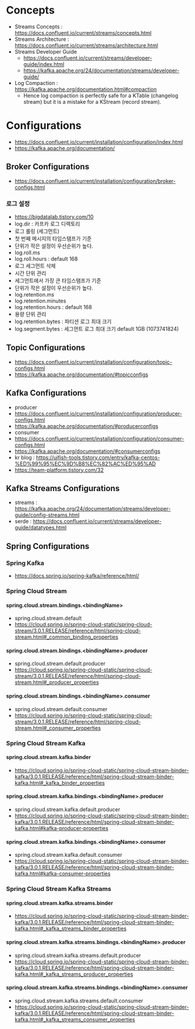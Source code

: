 # Concepts

* Streams Concepts : <https://docs.confluent.io/current/streams/concepts.html>
* Streams Architecture : <https://docs.confluent.io/current/streams/architecture.html>
* Streams Developer Guide
  * <https://docs.confluent.io/current/streams/developer-guide/index.html>
  * <https://kafka.apache.org/24/documentation/streams/developer-guide/>
* Log Compaction : <https://kafka.apache.org/documentation.html#compaction>
  * Hence log compaction is perfectly safe for a KTable (changelog stream) but it is a mistake for a KStream (record stream).

# Configurations

* <https://docs.confluent.io/current/installation/configuration/index.html>
* <https://kafka.apache.org/documentation/>

## Broker Configurations

* <https://docs.confluent.io/current/installation/configuration/broker-configs.html>

### 로그 설정

* <https://bigdatalab.tistory.com/10>
* log.dir : 카프카 로그 디렉토리
* 로그 롤링 (세그먼트)
 * 첫 번째 메시지의 타임스탬프가 기준
 * 단위가 작은 설정이 우선순위가 높다.
 * log.roll.ms
 * log.roll.hours : default 168
* 로그 세그먼트 삭제
 * 시간 단위 관리
  * 세그먼트에서 가장 큰 타임스탬프가 기준
  * 단위가 작은 설정이 우선순위가 높다.
  * log.retention.ms
  * log.retention.minutes
  * log.retention.hours : default 168
 * 용량 단위 관리
  * log.retention.bytes : 파티션 로그 최대 크기
  * log.segment.bytes : 세그먼트 로그 최대 크기 default 1GB (1073741824)

## Topic Configurations

* <https://docs.confluent.io/current/installation/configuration/topic-configs.html>
* <https://kafka.apache.org/documentation/#topicconfigs>



## Kafka Configurations

* producer
 * <https://docs.confluent.io/current/installation/configuration/producer-configs.html>
 * <https://kafka.apache.org/documentation/#producerconfigs>
* consumer
 * <https://docs.confluent.io/current/installation/configuration/consumer-configs.html>
 * <https://kafka.apache.org/documentation/#consumerconfigs>
* kr blog : <https://ujfish-tools.tistory.com/entry/kafka-centos-%ED%99%95%EC%9D%B8%EC%82%AC%ED%95%AD>
* <https://team-platform.tistory.com/32>

## Kafka Streams Configurations

* streams : <https://kafka.apache.org/24/documentation/streams/developer-guide/config-streams.html>
* serde : <https://docs.confluent.io/current/streams/developer-guide/datatypes.html>

## Spring Configurations

### Spring Kafka

* <https://docs.spring.io/spring-kafka/reference/html/>

### Spring Cloud Stream

#### spring.cloud.stream.bindings.\<bindingName\>

* spring.cloud.stream.default
* <https://cloud.spring.io/spring-cloud-static/spring-cloud-stream/3.0.1.RELEASE/reference/html/spring-cloud-stream.html#_common_binding_properties>

#### spring.cloud.stream.bindings.\<bindingName\>.producer

* spring.cloud.stream.default.producer
* <https://cloud.spring.io/spring-cloud-static/spring-cloud-stream/3.0.1.RELEASE/reference/html/spring-cloud-stream.html#_producer_properties>

#### spring.cloud.stream.bindings.\<bindingName\>.consumer

* spring.cloud.stream.default.consumer
* <https://cloud.spring.io/spring-cloud-static/spring-cloud-stream/3.0.1.RELEASE/reference/html/spring-cloud-stream.html#_consumer_properties>

### Spring Cloud Stream Kafka

#### spring.cloud.stream.kafka.binder

* <https://cloud.spring.io/spring-cloud-static/spring-cloud-stream-binder-kafka/3.0.1.RELEASE/reference/html/spring-cloud-stream-binder-kafka.html#_kafka_binder_properties>

#### spring.cloud.stream.kafka.bindings.\<bindingName\>.producer

* spring.cloud.stream.kafka.default.producer
* <https://cloud.spring.io/spring-cloud-static/spring-cloud-stream-binder-kafka/3.0.1.RELEASE/reference/html/spring-cloud-stream-binder-kafka.html#kafka-producer-properties>

#### spring.cloud.stream.kafka.bindings.\<bindingName\>.consumer

* spring.cloud.stream.kafka.default.consumer
* https://cloud.spring.io/spring-cloud-static/spring-cloud-stream-binder-kafka/3.0.1.RELEASE/reference/html/spring-cloud-stream-binder-kafka.html#kafka-consumer-properties

### Spring Cloud Stream Kafka Streams

#### spring.cloud.stream.kafka.streams.binder

* <https://cloud.spring.io/spring-cloud-static/spring-cloud-stream-binder-kafka/3.0.1.RELEASE/reference/html/spring-cloud-stream-binder-kafka.html#_kafka_streams_binder_properties>

#### spring.cloud.stream.kafka.streams.bindings.\<bindingName\>.producer

* spring.cloud.stream.kafka.streams.default.producer
* <https://cloud.spring.io/spring-cloud-static/spring-cloud-stream-binder-kafka/3.0.1.RELEASE/reference/html/spring-cloud-stream-binder-kafka.html#_kafka_streams_producer_properties>

#### spring.cloud.stream.kafka.streams.bindings.\<bindingName\>.consumer

* spring.cloud.stream.kafka.streams.default.consumer
* <https://cloud.spring.io/spring-cloud-static/spring-cloud-stream-binder-kafka/3.0.1.RELEASE/reference/html/spring-cloud-stream-binder-kafka.html#_kafka_streams_consumer_properties>
